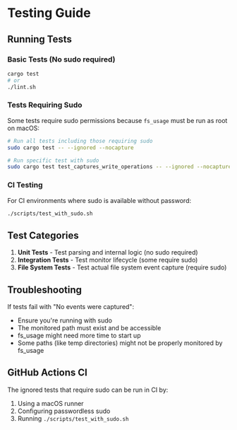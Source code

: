 # Testing Guide

## Running Tests

### Basic Tests (No sudo required)
```bash
cargo test
# or
./lint.sh
```

### Tests Requiring Sudo
Some tests require sudo permissions because `fs_usage` must be run as root on macOS:

```bash
# Run all tests including those requiring sudo
sudo cargo test -- --ignored --nocapture

# Run specific test with sudo
sudo cargo test test_captures_write_operations -- --ignored --nocapture
```

### CI Testing
For CI environments where sudo is available without password:

```bash
./scripts/test_with_sudo.sh
```

## Test Categories

1. **Unit Tests** - Test parsing and internal logic (no sudo required)
2. **Integration Tests** - Test monitor lifecycle (some require sudo)
3. **File System Tests** - Test actual file system event capture (require sudo)

## Troubleshooting

If tests fail with "No events were captured":
- Ensure you're running with sudo
- The monitored path must exist and be accessible
- fs_usage might need more time to start up
- Some paths (like temp directories) might not be properly monitored by fs_usage

## GitHub Actions CI

The ignored tests that require sudo can be run in CI by:
1. Using a macOS runner
2. Configuring passwordless sudo
3. Running `./scripts/test_with_sudo.sh`